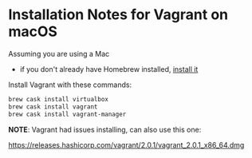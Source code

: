 # Installation Notes for Vagrant on macOS

Assuming you are using a Mac

- if you don't already have Homebrew installed, [install it](https://brew.sh/)

Install Vagrant with these commands:

```bash
brew cask install virtualbox
brew cask install vagrant
brew cask install vagrant-manager
```

__NOTE__: Vagrant had issues installing, can also use this one:

https://releases.hashicorp.com/vagrant/2.0.1/vagrant_2.0.1_x86_64.dmg
